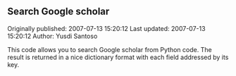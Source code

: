 ## Search Google scholar 
Originally published: 2007-07-13 15:20:12 
Last updated: 2007-07-13 15:20:12 
Author: Yusdi Santoso 
 
This code allows you to search Google scholar from Python code. The result is returned in a nice dictionary format with each field addressed by its key.